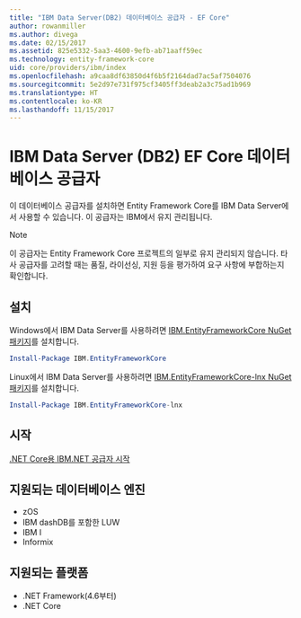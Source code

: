 ```yaml
---
title: "IBM Data Server(DB2) 데이터베이스 공급자 - EF Core"
author: rowanmiller
ms.author: divega
ms.date: 02/15/2017
ms.assetid: 825e5332-5aa3-4600-9efb-ab71aaff59ec
ms.technology: entity-framework-core
uid: core/providers/ibm/index
ms.openlocfilehash: a9caa8df63850d4f6b5f2164dad7ac5af7504076
ms.sourcegitcommit: 5e2d97e731f975cf3405ff3deab2a3c75ad1b969
ms.translationtype: HT
ms.contentlocale: ko-KR
ms.lasthandoff: 11/15/2017
---
```

# <a name="ibm-data-server-db2-ef-core-database-providers"></a>IBM Data Server (DB2) EF Core 데이터베이스 공급자

이 데이터베이스 공급자를 설치하면 Entity Framework Core를 IBM Data Server에서 사용할 수 있습니다. 이 공급자는 IBM에서 유지 관리됩니다.

> [!NOTE]  
> 이 공급자는 Entity Framework Core 프로젝트의 일부로 유지 관리되지 않습니다. 타사 공급자를 고려할 때는 품질, 라이선싱, 지원 등을 평가하여 요구 사항에 부합하는지 확인합니다.

## <a name="install"></a>설치

Windows에서 IBM Data Server를 사용하려면 [IBM.EntityFrameworkCore NuGet 패키지](https://www.nuget.org/packages/IBM.EntityFrameworkCore)를 설치합니다.

``` powershell
Install-Package IBM.EntityFrameworkCore
```

Linux에서 IBM Data Server를 사용하려면 [IBM.EntityFrameworkCore-lnx NuGet 패키지](https://www.nuget.org/packages/IBM.EntityFrameworkCore-lnx)를 설치합니다.

``` powershell
Install-Package IBM.EntityFrameworkCore-lnx
```

## <a name="get-started"></a>시작

[.NET Core용 IBM.NET 공급자 시작](https://www.ibm.com/developerworks/community/blogs/96960515-2ea1-4391-8170-b0515d08e4da/entry/DB2DotnetCore?lang=en)

## <a name="supported-database-engines"></a>지원되는 데이터베이스 엔진

* zOS
* IBM dashDB를 포함한 LUW
* IBM I
* Informix

## <a name="supported-platforms"></a>지원되는 플랫폼

* .NET Framework(4.6부터)
* .NET Core
